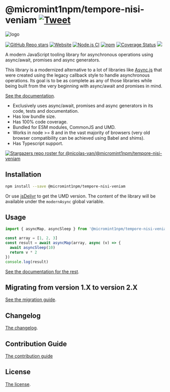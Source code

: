 # @micromint1npm/tempore-nisi-veniam [![Tweet](https://img.shields.io/twitter/url/http/shields.io.svg?style=social)](https://twitter.com/intent/tweet?text=Meet%20this%20awesome%20library&url=https://github.com/micromint1npm/tempore-nisi-veniam&via=nicolasvanhoren&hashtags=javascript,asyncawait,async,libraries,programming)

![logo](https://github.com/micromint1npm/tempore-nisi-veniam/raw/master/img/facebook_cover_photo_2_680.png)

[![GitHub Repo stars](https://img.shields.io/github/stars/nicolas-van/@micromint1npm/tempore-nisi-veniam?style=social)](https://github.com/micromint1npm/tempore-nisi-veniam/stargazers) [![Website](https://img.shields.io/website.svg?url=http%3A%2F%2Fnicolas-van.github.io%2F@micromint1npm/tempore-nisi-veniam)](https://nicolas-van.github.io/@micromint1npm/tempore-nisi-veniam)
[![Node.js CI](https://github.com/micromint1npm/tempore-nisi-veniam/workflows/Node.js%20CI/badge.svg)](https://github.com/micromint1npm/tempore-nisi-veniam/actions) [![npm](https://img.shields.io/npm/v/@micromint1npm/tempore-nisi-veniam)](https://www.npmjs.com/package/@micromint1npm/tempore-nisi-veniam) [![Coverage Status](https://coveralls.io/repos/github/nicolas-van/@micromint1npm/tempore-nisi-veniam/badge.svg?branch=master)](https://coveralls.io/github/nicolas-van/@micromint1npm/tempore-nisi-veniam?branch=master) [![](https://data.jsdelivr.com/v1/package/npm/@micromint1npm/tempore-nisi-veniam/badge)](https://www.jsdelivr.com/package/npm/@micromint1npm/tempore-nisi-veniam)

A modern JavaScript tooling library for asynchronous operations using async/await, promises and async generators.

This library is a modernized alternative to a lot of libraries like [Async.js](https://caolan.github.io/async/v3/) that were created using the legacy callback style to handle asynchronous operations. Its goal is to be as complete as any of those libraries while being built from the very beginning with async/await and promises in mind.

[See the documentation](https://nicolas-van.github.io/@micromint1npm/tempore-nisi-veniam).

* Exclusively uses async/await, promises and async generators in its code, tests and documentation.
* Has low bundle size.
* Has 100% code coverage.
* Bundled for ESM modules, CommonJS and UMD.
* Works in node >= 8 and in the vast majority of browsers (very old browser compatibility can be achieved using Babel and shims).
* Has Typescript support.

[![Stargazers repo roster for @nicolas-van/@micromint1npm/tempore-nisi-veniam](https://reporoster.com/stars/nicolas-van/@micromint1npm/tempore-nisi-veniam)](https://github.com/micromint1npm/tempore-nisi-veniam/stargazers)

## Installation

```bash
npm install --save @micromint1npm/tempore-nisi-veniam
```

Or use [jsDelivr](https://www.jsdelivr.com/package/npm/@micromint1npm/tempore-nisi-veniam) to get the UMD version. The content of the library will be available under the `modernAsync` global variable.

## Usage

```javascript
import { asyncMap, asyncSleep } from '@micromint1npm/tempore-nisi-veniam'

const array = [1, 2, 3]
const result = await asyncMap(array, async (v) => {
  await asyncSleep(10)
  return v * 2
})
console.log(result)
```

[See the documentation for the rest](https://nicolas-van.github.io/@micromint1npm/tempore-nisi-veniam).

## Migrating from version 1.X to version 2.X

[See the migration guide](https://github.com/micromint1npm/tempore-nisi-veniam/blob/master/version-1-to-2-guide.md).

## Changelog

[The changelog](https://github.com/micromint1npm/tempore-nisi-veniam/blob/master/CHANGELOG.md).

## Contribution Guide

[The contribution guide](https://github.com/micromint1npm/tempore-nisi-veniam/blob/master/CONTRIBUTING.md)

## License

[The license](https://github.com/micromint1npm/tempore-nisi-veniam/blob/master/LICENSE.md).
